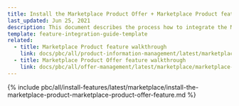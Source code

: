```yaml
---
title: Install the Marketplace Product Offer + Marketplace Product feature
last_updated: Jun 25, 2021
description: This document describes the process how to integrate the Marketplace Product + Marketplace Product Offer feature into a Spryker Marketplace project.
template: feature-integration-guide-template
related:
  - title: Marketplace Product feature walkthrough
    link: docs/pbc/all/product-information-management/latest/marketplace/marketplace-product-feature-overview.html
  - title: Marketplace Product Offer feature walkthrough
    link: docs/pbc/all/offer-management/latest/marketplace/marketplace-merchant-portal-product-offer-management-feature-overview.html
---
```


{% include pbc/all/install-features/latest/marketplace/install-the-marketplace-product-marketplace-product-offer-feature.md %} <!-- To edit, see /_includes/pbc/all/install-features/202311.0/marketplace/install-the-marketplace-product-marketplace-product-offer-feature.md -->

